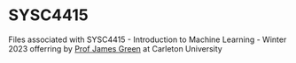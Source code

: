 # SYSC4415
Files associated with SYSC4415 - Introduction to Machine Learning - Winter 2023 offerring by [Prof James Green](http://www.sce.carleton.ca/faculty/green) at Carleton University
